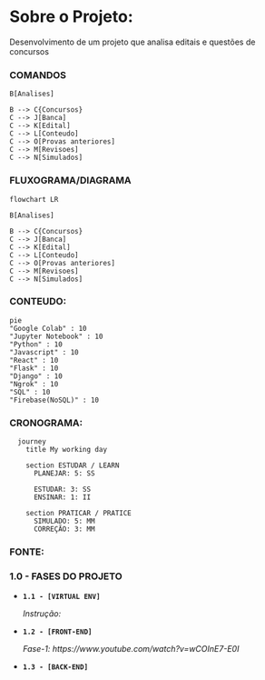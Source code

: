 # Sobre o Projeto:
Desenvolvimento de um projeto que analisa editais e questões de concursos


### COMANDOS

```
B[Analises]

B --> C{Concursos}
C --> J[Banca]
C --> K[Edital]
C --> L[Conteudo]
C --> O[Provas anteriores]
C --> M[Revisoes]
C --> N[Simulados]
```

### FLUXOGRAMA/DIAGRAMA

```mermaid
flowchart LR

B[Analises]

B --> C{Concursos}
C --> J[Banca]
C --> K[Edital]
C --> L[Conteudo]
C --> O[Provas anteriores]
C --> M[Revisoes]
C --> N[Simulados]

```
### CONTEUDO:

```mermaid
pie
"Google Colab" : 10
"Jupyter Notebook" : 10
"Python" : 10
"Javascript" : 10
"React" : 10
"Flask" : 10
"Django" : 10
"Ngrok" : 10
"SQL" : 10
"Firebase(NoSQL)" : 10
```

### CRONOGRAMA:
```mermaid
  journey
    title My working day
    
    section ESTUDAR / LEARN
      PLANEJAR: 5: SS
      
      ESTUDAR: 3: SS
      ENSINAR: 1: II
    
    section PRATICAR / PRATICE
      SIMULADO: 5: MM
      CORREÇÃO: 3: MM
```
### FONTE:


### 1.0 - FASES DO PROJETO

<ul>
  
  <li>
    <p><b><code>1.1 - [VIRTUAL ENV] </code></b></p>
    <p><i> Instrução:  </i></p>
  </li>
  
  <li>
    <p><b><code>1.2 - [FRONT-END] </code></b></p>
    <p><i> Fase-1: https://www.youtube.com/watch?v=wCOInE7-E0I  </i></p>
  </li> 
  
  <li>
    <p><b><code>1.3 - [BACK-END] </code></b></p>
    <p><i>  </i></p>
  </li>
  
</ul>


